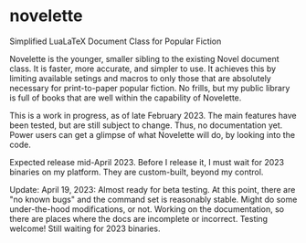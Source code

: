 # novelette
Simplified LuaLaTeX Document Class for Popular Fiction

Novelette is the younger, smaller sibling to the existing Novel document class.
It is faster, more accurate, and simpler to use. It achieves this by limiting
available setings and macros to only those that are absolutely necessary for
print-to-paper popular fiction. No frills, but my public library is full of
books that are well within the capability of Novelette.

This is a work in progress, as of late February 2023. The main features have
been tested, but are still subject to change. Thus, no documentation yet.
Power users can get a glimpse of what Novelette will do, by looking into
the code.

Expected release mid-April 2023. Before I release it, I must wait for
2023 binaries on my platform. They are custom-built, beyond my control.

Update: April 19, 2023: Almost ready for beta testing. At this point, there are
"no known bugs" and the command set is reasonably stable. Might do some
under-the-hood modifications, or not. Working on the documentation,
so there are places where the docs are incomplete or incorrect.
Testing welcome! Still waiting for 2023 binaries.
